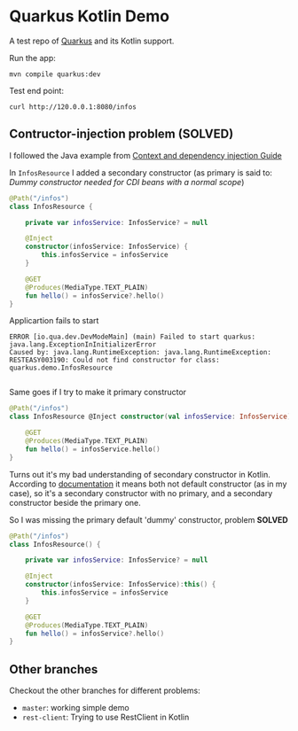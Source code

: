 # Quarkus Kotlin Demo

A test repo of [Quarkus](https://quarkus.io) and its Kotlin support.

Run the app:
```
mvn compile quarkus:dev
```

Test end point:
```
curl http://120.0.0.1:8080/infos
```

## Contructor-injection problem (SOLVED)

I followed the Java example from [Context and dependency injection Guide](https://quarkus.io/guides/cdi-reference)

In `InfosResource` I added a secondary constructor (as primary is  said to: *Dummy constructor needed for CDI beans with a normal scope*)

```kotlin
@Path("/infos")
class InfosResource {

    private var infosService: InfosService? = null

    @Inject
    constructor(infosService: InfosService) {
        this.infosService = infosService
    }

    @GET
    @Produces(MediaType.TEXT_PLAIN)
    fun hello() = infosService?.hello()
}
```

Applicartion fails to start

```
ERROR [io.qua.dev.DevModeMain] (main) Failed to start quarkus: java.lang.ExceptionInInitializerError
Caused by: java.lang.RuntimeException: java.lang.RuntimeException: RESTEASY003190: Could not find constructor for class: quarkus.demo.InfosResource
 
```

Same goes if I try to make it primary constructor
```kotlin
@Path("/infos")
class InfosResource @Inject constructor(val infosService: InfosService) {

    @GET
    @Produces(MediaType.TEXT_PLAIN)
    fun hello() = infosService.hello()
}
```

Turns out it's my bad understanding of secondary constructor in Kotlin.
According to [documentation](https://kotlinlang.org/docs/reference/classes.html) it means both not default constructor (as in my case),
so it's a secondary constructor with no primary, and a secondary constructor beside the primary one.

So I was missing the primary default 'dummy' constructor, problem **SOLVED**

```kotlin
@Path("/infos")
class InfosResource() {

    private var infosService: InfosService? = null

    @Inject
    constructor(infosService: InfosService):this() {
        this.infosService = infosService
    }

    @GET
    @Produces(MediaType.TEXT_PLAIN)
    fun hello() = infosService?.hello()
}
```

## Other branches

Checkout the other branches for different problems:
 - `master`: working simple demo
 - `rest-client`: Trying to use RestClient in Kotlin
